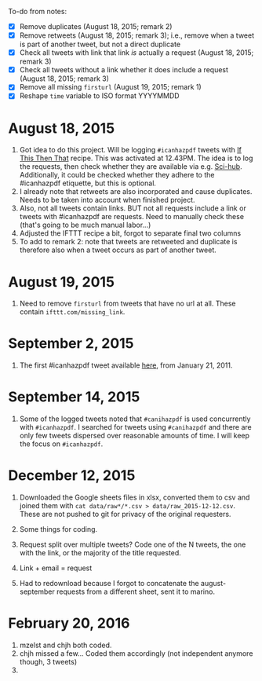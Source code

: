 To-do from notes:
- [x] Remove duplicates (August 18, 2015; remark 2)
- [x] Remove retweets (August 18, 2015; remark 3); i.e., remove when a tweet is part of another tweet, but not a direct duplicate
- [x] Check all tweets with link that link *is* actually a request (August 18, 2015; remark 3)
- [x] Check all tweets without a link whether it does include a request (August 18, 2015; remark 3)
- [x] Remove all missing `firsturl` (August 19, 2015; remark 1)
- [x] Reshape `time` variable to ISO format YYYYMMDD

# August 18, 2015
1. Got idea to do this project. Will be logging `#icanhazpdf` tweets with [If This Then That](ifttt.com) recipe. This was activated at 12.43PM. The idea is to log the requests, then check whether they are available via e.g. [Sci-hub](sci-hub.org). Additionally, it could be checked whether they adhere to the #icanhazpdf etiquette, but this is optional.
2. I already note that retweets are also incorporated and cause duplicates. Needs to be taken into account when finished project.
3. Also, not all tweets contain links. BUT not all requests include a link or tweets with #icanhazpdf are requests. Need to manually check these (that's going to be much manual labor...)
4. Adjusted the IFTTT recipe a bit, forgot to separate final two columns
5. To add to remark 2: note that tweets are retweeted and duplicate is therefore also when a tweet occurs as part of another tweet.

# August 19, 2015
1. Need to remove `firsturl` from tweets that have no url at all. These contain `ifttt.com/missing_link`.

# September 2, 2015
1. The first #icanhazpdf tweet available [here](https://twitter.com/AndreaKuszewski/status/28257118322688000), from January 21, 2011.

# September 14, 2015
1. Some of the logged tweets noted that `#canihazpdf` is used concurrently with `#icanhazpdf`. I searched for tweets using `#canihazpdf` and there are only few tweets dispersed over reasonable amounts of time. I will keep the focus on `#icanhazpdf`.

# December 12, 2015
1. Downloaded the Google sheets files in xlsx, converted them to csv and joined them with `cat data/raw*/*.csv > data/raw_2015-12-12.csv`. These are not pushed to git for privacy of the original requesters.
2. Some things for coding.

  1. Request split over multiple tweets? Code one of the N tweets, the one with the link, or the majority of the title requested.
  2. Link + email = request

3. Had to redownload because I forgot to concatenate the august-september requests from a different sheet, sent it to marino.

# February 20, 2016
1. mzelst and chjh both coded.
2. chjh missed a few... Coded them accordingly (not independent anymore though, 3 tweets)
3. 
